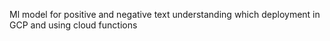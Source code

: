 Ml model for positive and negative text understanding which deployment in GCP and using cloud functions
